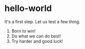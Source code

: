 # hello-world
It's a first step.
Let us test a few thing.
1. Born to win!
2. Do what we can do best!
3. Try harder and good luck!
